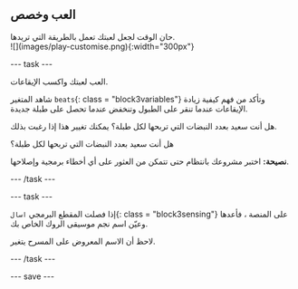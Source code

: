 ## العب وخصص

<div style="display: flex; flex-wrap: wrap">
<div style="flex-basis: 200px; flex-grow: 1; margin-right: 15px;">
حان الوقت لجعل لعبتك تعمل بالطريقة التي تريدها.
</div>
<div>
![](images/play-customise.png){:width="300px"}
</div>
</div>

--- task ---

العب لعبتك واكسب الإيقاعات.

شاهد المتغير ` beats `{: class = "block3variables"} وتأكد من فهم كيفية زيادة الإيقاعات عندما تنقر على الطبول وتنخفض عندما تحصل على طبلة جديدة.

هل أنت سعيد بعدد النبضات التي تربحها لكل طبلة؟ يمكنك تغيير هذا إذا رغبت بذلك.

هل أنت سعيد بعدد النبضات التي تربحها لكل طبلة؟

**نصيحة:** اختبر مشروعك بانتظام حتى تتمكن من العثور على أي أخطاء برمجية وإصلاحها.

--- /task ---

--- task ---

إذا فصلت المقطع البرمجي `اسال`{: class = "block3sensing"} على المنصة ، فأعدها وعيّن اسم نجم موسيقى الروك الخاص بك.

لاحظ أن الاسم المعروض على المسرح يتغير.

--- /task ---

--- save ---

